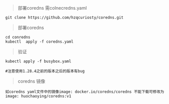 > 部署coredns 需colnecredns.yaml

    git clone https://github.com/hzqcuriosty/coredns.git

> 部署coredns

    cd conredns
    kubectl  apply -f coredns.yaml
    
> 验证

    kubectl apply -f busybox.yaml
    
    #注意使用1.28.4之前的版本之后的版本有bug

>coredns 镜像

    如coredns yaml文件中的镜像image: docker.io/coredns/coredns 不能下载可修改为image: huochaoying/coredns:v1
